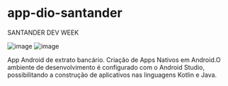 # app-dio-santander

SANTANDER DEV WEEK



 ![image](https://user-images.githubusercontent.com/80496718/168934652-eeba2ed3-3514-4799-9a5f-f2c24ecc2f59.png)
                  ![image](https://user-images.githubusercontent.com/80496718/168933453-9a8bb8fb-946f-41be-814d-f6140acf136e.png)


App Android de extrato bancário.
Criação de Apps Nativos em Android.O ambiente de desenvolvimento é configurado com o Android Studio, possibilitando a construção de aplicativos nas linguagens Kotlin e Java.
